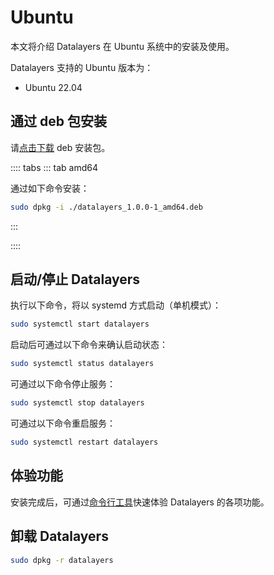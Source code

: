 # Ubuntu

本文将介绍 Datalayers 在 Ubuntu 系统中的安装及使用。

Datalayers 支持的 Ubuntu 版本为：
- Ubuntu 22.04

## 通过 deb 包安装

请<a href="https://docs.datalayers.cn/public/ubuntu/datalayers_1.0.0-1_amd64.deb" download="datalayers_1.0.0-1_amd64.deb">点击下载</a> deb 安装包。

:::: tabs
::: tab amd64

通过如下命令安装：

``` bash
sudo dpkg -i ./datalayers_1.0.0-1_amd64.deb
```

:::

::::

## 启动/停止 Datalayers

执行以下命令，将以 systemd 方式启动（单机模式）：
``` bash
sudo systemctl start datalayers
```

启动后可通过以下命令来确认启动状态：
``` bash
sudo systemctl status datalayers
```

可通过以下命令停止服务：
``` bash
sudo systemctl stop datalayers
```

可通过以下命令重启服务：
``` bash
sudo systemctl restart datalayers
```

## 体验功能

安装完成后，可通过[命令行工具](./command-line-tool.md)快速体验 Datalayers 的各项功能。

## 卸载 Datalayers

``` bash
sudo dpkg -r datalayers 
```
